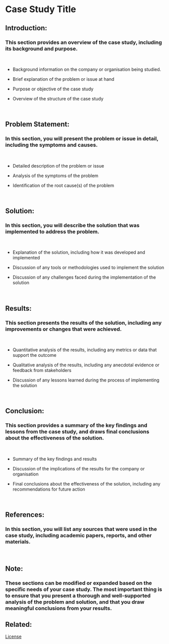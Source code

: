 # Case Study Title

## Introduction:

### This section provides an overview of the case study, including its background and purpose.
<br>

* Background information on the company or organisation being 
studied.

* Brief explanation of the problem or issue at hand

* Purpose or objective of the case study

* Overview of the structure of the case study

<br>

## Problem Statement: 

### In this section, you will present the problem or issue in detail, including the symptoms and causes.
<br>

* Detailed description of the problem or issue

* Analysis of the symptoms of the problem

* Identification of the root cause(s) of the problem

<br>

## Solution:
### In this section, you will describe the solution that was implemented to address the problem.
<br>

* Explanation of the solution, including how it was developed and implemented

* Discussion of any tools or methodologies used to implement the solution

* Discussion of any challenges faced during the implementation of the solution

<br>

## Results:
### This section presents the results of the solution, including any improvements or changes that were achieved.
<br>

* Quantitative analysis of the results, including any metrics or data that support the outcome

* Qualitative analysis of the results, including any anecdotal evidence or feedback from stakeholders

* Discussion of any lessons learned during the process of implementing the solution

<br>

## Conclusion:
### This section provides a summary of the key findings and lessons from the case study, and draws final conclusions about the effectiveness of the solution.
<br>

* Summary of the key findings and results

* Discussion of the implications of the results for the company or organisation

* Final conclusions about the effectiveness of the solution, including any recommendations for future action

<br>

## References: 

### In this section, you will list any sources that were used in the case study, including academic papers, reports, and other materials.
<br>

## Note:

### These sections can be modified or expanded based on the specific needs of your case study. The most important thing is to ensure that you present a thorough and well-supported analysis of the problem and solution, and that you draw meaningful conclusions from your results.

## Related:

[License](/LICENSE)